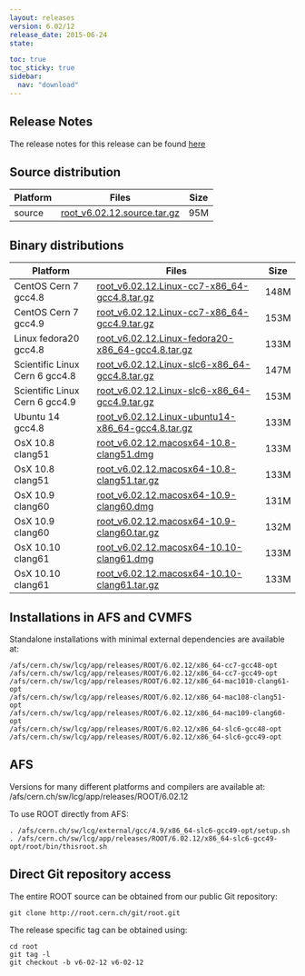 ```yaml
---
layout: releases
version: 6.02/12
release_date: 2015-06-24
state:

toc: true
toc_sticky: true
sidebar:
  nav: "download"
---
```



## Release Notes

The release notes for this release can be found [here](https://root.cern.ch/root-version-v6-02-00-patch-release-notes)

## Source distribution

| Platform       | Files | Size |
|-----------|-------|-----|
| source | [root_v6.02.12.source.tar.gz](https://root.cern.ch/download/root_v6.02.12.source.tar.gz) |  95M |


## Binary distributions

| Platform       | Files | Size |
|-----------|-------|-----|
| CentOS Cern 7 gcc4.8 | [root_v6.02.12.Linux-cc7-x86_64-gcc4.8.tar.gz](https://root.cern.ch/download/root_v6.02.12.Linux-cc7-x86_64-gcc4.8.tar.gz) | 148M |
| CentOS Cern 7 gcc4.9 | [root_v6.02.12.Linux-cc7-x86_64-gcc4.9.tar.gz](https://root.cern.ch/download/root_v6.02.12.Linux-cc7-x86_64-gcc4.9.tar.gz) | 153M |
| Linux fedora20 gcc4.8 | [root_v6.02.12.Linux-fedora20-x86_64-gcc4.8.tar.gz](https://root.cern.ch/download/root_v6.02.12.Linux-fedora20-x86_64-gcc4.8.tar.gz) | 133M |
| Scientific Linux Cern 6 gcc4.8 | [root_v6.02.12.Linux-slc6-x86_64-gcc4.8.tar.gz](https://root.cern.ch/download/root_v6.02.12.Linux-slc6-x86_64-gcc4.8.tar.gz) | 147M |
| Scientific Linux Cern 6 gcc4.9 | [root_v6.02.12.Linux-slc6-x86_64-gcc4.9.tar.gz](https://root.cern.ch/download/root_v6.02.12.Linux-slc6-x86_64-gcc4.9.tar.gz) | 153M |
| Ubuntu 14 gcc4.8 | [root_v6.02.12.Linux-ubuntu14-x86_64-gcc4.8.tar.gz](https://root.cern.ch/download/root_v6.02.12.Linux-ubuntu14-x86_64-gcc4.8.tar.gz) | 133M |
| OsX 10.8 clang51 | [root_v6.02.12.macosx64-10.8-clang51.dmg](https://root.cern.ch/download/root_v6.02.12.macosx64-10.8-clang51.dmg) | 133M |
| OsX 10.8 clang51 | [root_v6.02.12.macosx64-10.8-clang51.tar.gz](https://root.cern.ch/download/root_v6.02.12.macosx64-10.8-clang51.tar.gz) | 133M |
| OsX 10.9 clang60 | [root_v6.02.12.macosx64-10.9-clang60.dmg](https://root.cern.ch/download/root_v6.02.12.macosx64-10.9-clang60.dmg) | 131M |
| OsX 10.9 clang60 | [root_v6.02.12.macosx64-10.9-clang60.tar.gz](https://root.cern.ch/download/root_v6.02.12.macosx64-10.9-clang60.tar.gz) | 132M |
| OsX 10.10 clang61 | [root_v6.02.12.macosx64-10.10-clang61.dmg](https://root.cern.ch/download/root_v6.02.12.macosx64-10.10-clang61.dmg) | 133M |
| OsX 10.10 clang61 | [root_v6.02.12.macosx64-10.10-clang61.tar.gz](https://root.cern.ch/download/root_v6.02.12.macosx64-10.10-clang61.tar.gz) | 133M |



## Installations in AFS and CVMFS
Standalone installations with minimal external dependencies are available at:
~~~
/afs/cern.ch/sw/lcg/app/releases/ROOT/6.02.12/x86_64-cc7-gcc48-opt
/afs/cern.ch/sw/lcg/app/releases/ROOT/6.02.12/x86_64-cc7-gcc49-opt
/afs/cern.ch/sw/lcg/app/releases/ROOT/6.02.12/x86_64-mac1010-clang61-opt
/afs/cern.ch/sw/lcg/app/releases/ROOT/6.02.12/x86_64-mac108-clang51-opt
/afs/cern.ch/sw/lcg/app/releases/ROOT/6.02.12/x86_64-mac109-clang60-opt
/afs/cern.ch/sw/lcg/app/releases/ROOT/6.02.12/x86_64-slc6-gcc48-opt
/afs/cern.ch/sw/lcg/app/releases/ROOT/6.02.12/x86_64-slc6-gcc49-opt
~~~

## AFS
Versions for many different platforms and compilers are available at:
/afs/cern.ch/sw/lcg/app/releases/ROOT/6.02.12

To use ROOT directly from AFS:
~~~
. /afs/cern.ch/sw/lcg/external/gcc/4.9/x86_64-slc6-gcc49-opt/setup.sh
. /afs/cern.ch/sw/lcg/app/releases/ROOT/6.02.12/x86_64-slc6-gcc49-opt/root/bin/thisroot.sh
~~~

## Direct Git repository access
The entire ROOT source can be obtained from our public Git repository:

~~~
git clone http://root.cern.ch/git/root.git
~~~
The release specific tag can be obtained using:
~~~
cd root
git tag -l
git checkout -b v6-02-12 v6-02-12
~~~
